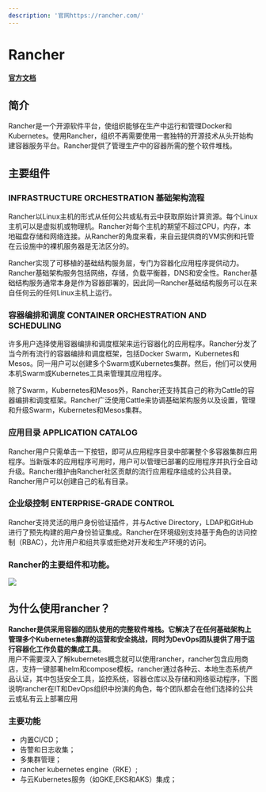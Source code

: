 ```yaml
---
description: '官网https://rancher.com/'
---
```


# Rancher

#### [官方文档](https://rancher.com/docs/rancher/latest/en/) 

## 简介

Rancher是一个开源软件平台，使组织能够在生产中运行和管理Docker和Kubernetes。使用Rancher，组织不再需要使用一套独特的开源技术从头开始构建容器服务平台。Rancher提供了管理生产中的容器所需的整个软件堆栈。

## 主要组件

### INFRASTRUCTURE ORCHESTRATION  基础架构流程

Rancher以Linux主机的形式从任何公共或私有云中获取原始计算资源。每个Linux主机可以是虚拟机或物理机。Rancher对每个主机的期望不超过CPU，内存，本地磁盘存储和网络连接。从Rancher的角度来看，来自云提供商的VM实例和托管在云设施中的裸机服务器是无法区分的。

Rancher实现了可移植的基础结构服务层，专门为容器化应用程序提供动力。Rancher基础架构服务包括网络，存储，负载平衡器，DNS和安全性。Rancher基础结构服务通常本身是作为容器部署的，因此同一Rancher基础结构服务可以在来自任何云的任何Linux主机上运行。

### 容器编排和调度  CONTAINER ORCHESTRATION AND SCHEDULING

许多用户选择使用容器编排和调度框架来运行容器化的应用程序。Rancher分发了当今所有流行的容器编排和调度框架，包括Docker Swarm，Kubernetes和Mesos。同一用户可以创建多个Swarm或Kubernetes集群。然后，他们可以使用本机Swarm或Kubernetes工具来管理其应用程序。

除了Swarm，Kubernetes和Mesos外，Rancher还支持其自己的称为Cattle的容器编排和调度框架。Rancher广泛使用Cattle来协调基础架构服务以及设置，管理和升级Swarm，Kubernetes和Mesos集群。

### 应用目录 APPLICATION CATALOG

Rancher用户只需单击一下按钮，即可从应用程序目录中部署整个多容器集群应用程序。当新版本的应用程序可用时，用户可以管理已部署的应用程序并执行全自动升级。Rancher维护由Rancher社区贡献的流行应用程序组成的公共目录。Rancher用户可以创建自己的私有目录。

### 企业级控制 ENTERPRISE-GRADE CONTROL

Rancher支持灵活的用户身份验证插件，并与Active Directory，LDAP和GitHub进行了预先构建的用户身份验证集成。Rancher在环境级别支持基于角色的访问控制（RBAC），允许用户和组共享或拒绝对开发和生产环境的访问。

### Rancher的主要组件和功能。

![](https://rancher.com/docs/one-point-x/img/rancher/rancher_overview_2.png)

## 为什么使用rancher？

**Rancher是供采用容器的团队使用的完整软件堆栈。它解决了在任何基础架构上管理多个Kubernetes集群的运营和安全挑战，同时为DevOps团队提供了用于运行容器化工作负载的集成工具**。  
用户不需要深入了解kubernetes概念就可以使用rancher，rancher包含应用商店，支持一键部署helm和compose模板。rancher通过各种云、本地生态系统产品认证，其中包括安全工具，监控系统，容器仓库以及存储和网络驱动程序，下图说明rancher在IT和DevOps组织中扮演的角色，每个团队都会在他们选择的公共云或私有云上部署应用

### 主要功能

* 内置CI/CD； 
* 告警和日志收集； 
* 多集群管理； 
* rancher kubernetes engine（RKE）; 
* 与云Kubernetes服务（如GKE,EKS和AKS）集成；

